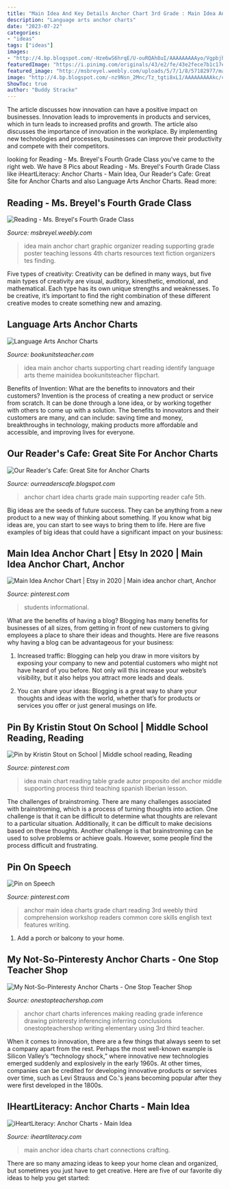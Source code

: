 ```yaml
---
title: "Main Idea And Key Details Anchor Chart 3rd Grade : Main Idea Anchor Chart"
description: "Language arts anchor charts"
date: "2023-07-22"
categories:
- "ideas"
tags: ["ideas"]
images:
- "http://4.bp.blogspot.com/-Hze6wS6hrqE/U-ouRQAh8uI/AAAAAAAAAyo/VgpbjhDSOB8/s1600/Reading+9.png"
featuredImage: "https://i.pinimg.com/originals/43/e2/fe/43e2fece7b1c17e0dbc4e3c381c99bac.jpg"
featured_image: "http://msbreyel.weebly.com/uploads/5/7/1/8/57182977/main-idea-anchor-chart_orig.png"
image: "http://4.bp.blogspot.com/-nz9Nsn_2Mnc/Tz_tgti8xLI/AAAAAAAAAkc/c8CpqYk3lDo/s1600/photo+1+(7).jpg"
ShowToc: true
author: "Buddy Stracke"
---
```



The article discusses how innovation can have a positive impact on businesses. Innovation leads to improvements in products and services, which in turn leads to increased profits and growth. The article also discusses the importance of innovation in the workplace. By implementing new technologies and processes, businesses can improve their productivity and compete with their competitors.

	

		
looking for Reading - Ms. Breyel&#039;s Fourth Grade Class you've came to the right web. We have 8 Pics about Reading - Ms. Breyel&#039;s Fourth Grade Class like iHeartLiteracy: Anchor Charts - Main Idea, Our Reader&#039;s Cafe: Great Site for Anchor Charts and also Language Arts Anchor Charts. Read more:
		
    
## Reading - Ms. Breyel&#039;s Fourth Grade Class

<img loading=lazy src="http://msbreyel.weebly.com/uploads/5/7/1/8/57182977/main-idea-anchor-chart_orig.png" onerror="this.onerror=null;this.src='https://tse4.mm.bing.net/th?id=OIP.lfxxG8GRj2smQRg-0f4MyAAAAA&amp;pid=15.1';" alt="Reading - Ms. Breyel&#039;s Fourth Grade Class">

_Source: msbreyel.weebly.com_

>idea main anchor chart graphic organizer reading supporting grade poster teaching lessons 4th charts resources text fiction organizers tes finding. 

	

Five types of creativity:
Creativity can be defined in many ways, but five main types of creativity are visual, auditory, kinesthetic, emotional, and mathematical. Each type has its own unique strengths and weaknesses. To be creative, it’s important to find the right combination of these different creative modes to create something new and amazing.

    
## Language Arts Anchor Charts

<img loading=lazy src="http://bookunitsteacher.com/flipchart/reading/mainidea/mainidea.jpg" onerror="this.onerror=null;this.src='https://tse4.mm.bing.net/th?id=OIP.tqT9J0xMepkEC-NKxzmzHAHaK7&amp;pid=15.1';" alt="Language Arts Anchor Charts">

_Source: bookunitsteacher.com_

>idea main anchor charts supporting chart reading identify language arts theme mainidea bookunitsteacher flipchart. 

	

Benefits of Invention: What are the benefits to innovators and their customers?
Invention is the process of creating a new product or service from scratch. It can be done through a lone idea, or by working together with others to come up with a solution. The benefits to innovators and their customers are many, and can include: saving time and money, breakthroughs in technology, making products more affordable and accessible, and improving lives for everyone.

    
## Our Reader&#039;s Cafe: Great Site For Anchor Charts

<img loading=lazy src="http://4.bp.blogspot.com/-nz9Nsn_2Mnc/Tz_tgti8xLI/AAAAAAAAAkc/c8CpqYk3lDo/s1600/photo+1+(7).jpg" onerror="this.onerror=null;this.src='https://tse3.mm.bing.net/th?id=OIP.S1CGFg5CIHKRnQQh1MA89AHaJ4&amp;pid=15.1';" alt="Our Reader&#039;s Cafe: Great Site for Anchor Charts">

_Source: ourreaderscafe.blogspot.com_

>anchor chart idea charts grade main supporting reader cafe 5th. 

	

Big ideas are the seeds of future success. They can be anything from a new product to a new way of thinking about something. If you know what big ideas are, you can start to see ways to bring them to life. Here are five examples of big ideas that could have a significant impact on your business:

    
## Main Idea Anchor Chart | Etsy In 2020 | Main Idea Anchor Chart, Anchor

<img loading=lazy src="https://i.pinimg.com/originals/8e/bd/96/8ebd961e8aacccc661448cbdf2399a3a.jpg" onerror="this.onerror=null;this.src='https://tse4.mm.bing.net/th?id=OIP.fuTL-TfKcs2EONVEb-mKogHaJ4&amp;pid=15.1';" alt="Main Idea Anchor Chart | Etsy in 2020 | Main idea anchor chart, Anchor">

_Source: pinterest.com_

>students informational. 

	

What are the benefits of having a blog?
Blogging has many benefits for businesses of all sizes, from getting in front of new customers to giving employees a place to share their ideas and thoughts. Here are five reasons why having a blog can be advantageous for your business: 
1. Increased traffic: Blogging can help you draw in more visitors by exposing your company to new and potential customers who might not have heard of you before. Not only will this increase your website’s visibility, but it also helps you attract more leads and deals. 

2. You can share your ideas: Blogging is a great way to share your thoughts and ideas with the world, whether that’s for products or services you offer or just general musings on life.

    
## Pin By Kristin Stout On School | Middle School Reading, Reading

<img loading=lazy src="https://i.pinimg.com/originals/43/e2/fe/43e2fece7b1c17e0dbc4e3c381c99bac.jpg" onerror="this.onerror=null;this.src='https://tse1.mm.bing.net/th?id=OIP.ZKQp_2mYDtUM7vfpUKxp7wHaJ6&amp;pid=15.1';" alt="Pin by Kristin Stout on School | Middle school reading, Reading">

_Source: pinterest.com_

>idea main chart reading table grade autor proposito del anchor middle supporting process third teaching spanish liberian lesson. 

	

The challenges of brainstroming.
There are many challenges associated with brainstroming, which is a process of turning thoughts into action. One challenge is that it can be difficult to determine what thoughts are relevant to a particular situation. Additionally, it can be difficult to make decisions based on these thoughts. Another challenge is that brainstroming can be used to solve problems or achieve goals. However, some people find the process difficult and frustrating.

    
## Pin On Speech

<img loading=lazy src="https://i.pinimg.com/originals/18/85/bb/1885bb1a344efe38e1669be57f617001.jpg" onerror="this.onerror=null;this.src='https://tse1.mm.bing.net/th?id=OIP.ePpVoshmGReb4MywykTScwHaJ5&amp;pid=15.1';" alt="Pin on Speech">

_Source: pinterest.com_

>anchor main idea charts grade chart reading 3rd weebly third comprehension workshop readers common core skills english text features writing. 

	

1. Add a porch or balcony to your home.

    
## My Not-So-Pinteresty Anchor Charts - One Stop Teacher Shop

<img loading=lazy src="http://4.bp.blogspot.com/-Hze6wS6hrqE/U-ouRQAh8uI/AAAAAAAAAyo/VgpbjhDSOB8/s1600/Reading+9.png" onerror="this.onerror=null;this.src='https://tse4.mm.bing.net/th?id=OIP.NIckrSa7iDVgpJ_OFSQrPQHaIx&amp;pid=15.1';" alt="My Not-So-Pinteresty Anchor Charts - One Stop Teacher Shop">

_Source: onestopteachershop.com_

>anchor chart charts inferences making reading grade inference drawing pinteresty inferencing inferring conclusions onestopteachershop writing elementary using 3rd third teacher. 

	

When it comes to innovation, there are a few things that always seem to set a company apart from the rest. Perhaps the most well-known example is Silicon Valley’s “technology shock,” where innovative new technologies emerged suddenly and explosively in the early 1960s. At other times, companies can be credited for developing innovative products or services over time, such as Levi Strauss and Co.'s jeans becoming popular after they were first developed in the 1800s.

    
## IHeartLiteracy: Anchor Charts - Main Idea

<img loading=lazy src="https://2.bp.blogspot.com/-k-V5FFafiy4/VB88VyhqYQI/AAAAAAAADH8/XX5gCsfFnYQ/s1600/main%2Bidea%2Bwith%2Bbutton%2B2.png" onerror="this.onerror=null;this.src='https://tse2.mm.bing.net/th?id=OIP.-B_kud0BA_FTiyGKZGWhMAHaJ4&amp;pid=15.1';" alt="iHeartLiteracy: Anchor Charts - Main Idea">

_Source: iheartliteracy.com_

>main anchor idea charts chart connections crafting. 

	

There are so many amazing ideas to keep your home clean and organized, but sometimes you just have to get creative. Here are five of our favorite diy ideas to help you get started: 

